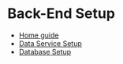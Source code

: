 # Back-End Setup
- [Home guide](../README.md)
- [Data Service Setup](./data-service/README.md)
- [Database Setup](./db/README.md)